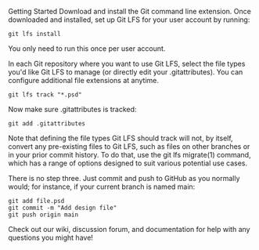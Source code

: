 Getting Started
Download and install the Git command line extension. Once downloaded and installed, set up Git LFS for your user account by running:
```
git lfs install
```
You only need to run this once per user account.

In each Git repository where you want to use Git LFS, select the file types you'd like Git LFS to manage (or directly edit your .gitattributes). You can configure additional file extensions at anytime.
```
git lfs track "*.psd"
```

Now make sure .gitattributes is tracked:
```
git add .gitattributes
```
Note that defining the file types Git LFS should track will not, by itself, convert any pre-existing files to Git LFS, such as files on other branches or in your prior commit history. To do that, use the git lfs migrate(1) command, which has a range of options designed to suit various potential use cases.

There is no step three. Just commit and push to GitHub as you normally would; for instance, if your current branch is named main:
```
git add file.psd
git commit -m "Add design file"
git push origin main
```

Check out our wiki, discussion forum, and documentation for help with any questions you might have!
